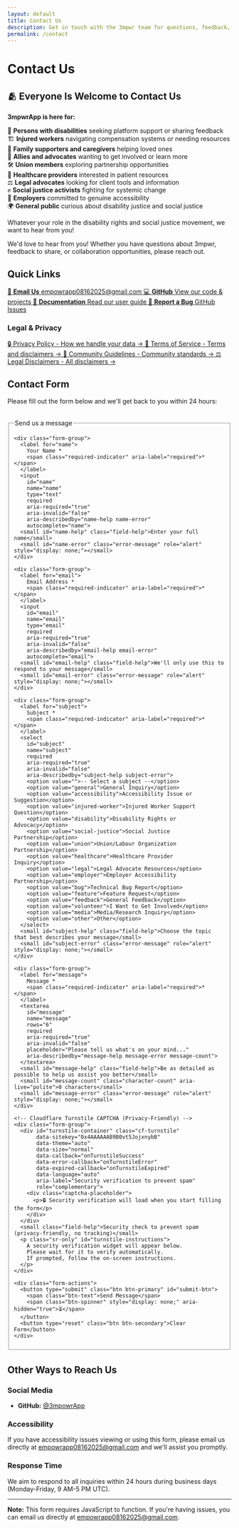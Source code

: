 ```yaml
---
layout: default
title: Contact Us
description: Get in touch with the 3mpwr team for questions, feedback, or collaboration opportunities.
permalink: /contact
---
```


<link rel="stylesheet" href="{{ '/assets/css/page-enhancements.css' | relative_url }}">
<link rel="stylesheet" href="{{ '/assets/css/contact.css' | relative_url }}">

# Contact Us

<div class="welcome-banner">
  <h2>🫂 Everyone Is Welcome to Contact Us</h2>
  <p class="banner-intro">
    <strong>3mpwrApp is here for:</strong>
  </p>
  <div class="audience-grid">
    <div class="audience-item">🦽 <strong>Persons with disabilities</strong> seeking platform support or sharing feedback</div>
    <div class="audience-item">🏗️ <strong>Injured workers</strong> navigating compensation systems or needing resources</div>
    <div class="audience-item">💙 <strong>Family supporters and caregivers</strong> helping loved ones</div>
    <div class="audience-item">🤝 <strong>Allies and advocates</strong> wanting to get involved or learn more</div>
    <div class="audience-item">🛠️ <strong>Union members</strong> exploring partnership opportunities</div>
    <div class="audience-item">🏥 <strong>Healthcare providers</strong> interested in patient resources</div>
    <div class="audience-item">⚖️ <strong>Legal advocates</strong> looking for client tools and information</div>
    <div class="audience-item">✊ <strong>Social justice activists</strong> fighting for systemic change</div>
    <div class="audience-item">🏢 <strong>Employers</strong> committed to genuine accessibility</div>
    <div class="audience-item">🌍 <strong>General public</strong> curious about disability justice and social justice</div>
  </div>
  <p class="banner-footer">
    Whatever your role in the disability rights and social justice movement, we want to hear from you!
  </p>
</div>

We'd love to hear from you! Whether you have questions about 3mpwr, feedback to share, or collaboration opportunities, please reach out.

## Quick Links

<div class="quick-links-grid">
  <a href="mailto:empowrapp08162025@gmail.com" class="quick-link-card email">
    <span class="link-icon">📧</span>
    <strong>Email Us</strong>
    <span class="link-detail">empowrapp08162025@gmail.com</span>
  </a>
  <a href="https://github.com/3mpowrApp" class="quick-link-card github">
    <span class="link-icon">💻</span>
    <strong>GitHub</strong>
    <span class="link-detail">View our code & projects</span>
  </a>
  <a href="/user-guide" class="quick-link-card docs">
    <span class="link-icon">📖</span>
    <strong>Documentation</strong>
    <span class="link-detail">Read our user guide</span>
  </a>
  <a href="https://github.com/3mpowrApp/3mpwrapp.github.io/issues" class="quick-link-card bug">
    <span class="link-icon">🐛</span>
    <strong>Report a Bug</strong>
    <span class="link-detail">GitHub Issues</span>
  </a>
</div>

### Legal & Privacy

<div class="resource-links">
  <a href="/privacy/" class="resource-link">
    <span class="link-text">🔒 Privacy Policy - How we handle your data</span>
    <span class="link-arrow">→</span>
  </a>
  <a href="/terms/" class="resource-link">
    <span class="link-text">📄 Terms of Service - Terms and disclaimers</span>
    <span class="link-arrow">→</span>
  </a>
  <a href="/community/guidelines/" class="resource-link">
    <span class="link-text">👥 Community Guidelines - Community standards</span>
    <span class="link-arrow">→</span>
  </a>
  <a href="/legal/disclaimers/" class="resource-link">
    <span class="link-text">⚖️ Legal Disclaimers - All disclaimers</span>
    <span class="link-arrow">→</span>
  </a>
</div>

## Contact Form

Please fill out the form below and we'll get back to you within 24 hours:

<!-- Form success/error messages -->
<div id="form-messages" role="alert" aria-live="polite" class="form-messages" style="display: none;"></div>

<form id="contact-form" action="https://formspree.io/f/YOUR_FORM_ID" method="POST" class="contact-form" novalidate>
  <fieldset>
    <legend>Send us a message</legend>
    
    <div class="form-group">
      <label for="name">
        Your Name *
        <span class="required-indicator" aria-label="required">*</span>
      </label>
      <input 
        id="name" 
        name="name" 
        type="text" 
        required
        aria-required="true"
        aria-invalid="false"
        aria-describedby="name-help name-error"
        autocomplete="name">
      <small id="name-help" class="field-help">Enter your full name</small>
      <small id="name-error" class="error-message" role="alert" style="display: none;"></small>
    </div>

    <div class="form-group">
      <label for="email">
        Email Address *
        <span class="required-indicator" aria-label="required">*</span>
      </label>
      <input 
        id="email" 
        name="email" 
        type="email" 
        required
        aria-required="true"
        aria-invalid="false"
        aria-describedby="email-help email-error"
        autocomplete="email">
      <small id="email-help" class="field-help">We'll only use this to respond to your message</small>
      <small id="email-error" class="error-message" role="alert" style="display: none;"></small>
    </div>

    <div class="form-group">
      <label for="subject">
        Subject *
        <span class="required-indicator" aria-label="required">*</span>
      </label>
      <select 
        id="subject" 
        name="subject" 
        required
        aria-required="true"
        aria-invalid="false"
        aria-describedby="subject-help subject-error">
        <option value="">-- Select a subject --</option>
        <option value="general">General Inquiry</option>
        <option value="accessibility">Accessibility Issue or Suggestion</option>
        <option value="injured-worker">Injured Worker Support Question</option>
        <option value="disability">Disability Rights or Advocacy</option>
        <option value="social-justice">Social Justice Partnership</option>
        <option value="union">Union/Labour Organization Partnership</option>
        <option value="healthcare">Healthcare Provider Inquiry</option>
        <option value="legal">Legal Advocate Resources</option>
        <option value="employer">Employer Accessibility Partnership</option>
        <option value="bug">Technical Bug Report</option>
        <option value="feature">Feature Request</option>
        <option value="feedback">General Feedback</option>
        <option value="volunteer">I Want to Get Involved</option>
        <option value="media">Media/Research Inquiry</option>
        <option value="other">Other</option>
      </select>
      <small id="subject-help" class="field-help">Choose the topic that best describes your message</small>
      <small id="subject-error" class="error-message" role="alert" style="display: none;"></small>
    </div>

    <div class="form-group">
      <label for="message">
        Message *
        <span class="required-indicator" aria-label="required">*</span>
      </label>
      <textarea 
        id="message" 
        name="message" 
        rows="6" 
        required
        aria-required="true"
        aria-invalid="false"
        placeholder="Please tell us what's on your mind..."
        aria-describedby="message-help message-error message-count">
      </textarea>
      <small id="message-help" class="field-help">Be as detailed as possible to help us assist you better</small>
      <small id="message-count" class="character-count" aria-live="polite">0 characters</small>
      <small id="message-error" class="error-message" role="alert" style="display: none;"></small>
    </div>

    <!-- Cloudflare Turnstile CAPTCHA (Privacy-Friendly) -->
    <div class="form-group">
      <div id="turnstile-container" class="cf-turnstile" 
           data-sitekey="0x4AAAAAAB9B0vt5JojxnybB"
           data-theme="auto"
           data-size="normal"
           data-callback="onTurnstileSuccess"
           data-error-callback="onTurnstileError"
           data-expired-callback="onTurnstileExpired"
           data-language="auto"
           aria-label="Security verification to prevent spam"
           role="complementary">
        <div class="captcha-placeholder">
          <p>🔒 Security verification will load when you start filling the form</p>
        </div>
      </div>
      <small class="field-help">Security check to prevent spam (privacy-friendly, no tracking)</small>
      <p class="sr-only" id="turnstile-instructions">
        A security verification widget will appear below. 
        Please wait for it to verify automatically. 
        If prompted, follow the on-screen instructions.
      </p>
    </div>

    <div class="form-actions">
      <button type="submit" class="btn btn-primary" id="submit-btn">
        <span class="btn-text">Send Message</span>
        <span class="btn-spinner" style="display: none;" aria-hidden="true">⏳</span>
      </button>
      <button type="reset" class="btn btn-secondary">Clear Form</button>
    </div>
  </fieldset>
</form>

<style>
  .contact-form {
    max-width: 600px;
    margin: 2rem 0;
  }

  .form-messages {
    padding: 1rem;
    margin-bottom: 1.5rem;
    border-radius: 4px;
    font-weight: 600;
  }

  .form-messages.success {
    background-color: #d4edda;
    color: #155724;
    border: 1px solid #c3e6cb;
  }

  .form-messages.error {
    background-color: #f8d7da;
    color: #721c24;
    border: 1px solid #f5c6cb;
  }

  .form-group {
    margin-bottom: 1.5rem;
    display: flex;
    flex-direction: column;
  }

  .form-group label {
    margin-bottom: 0.5rem;
    font-weight: 600;
    color: var(--text-primary, #333);
  }

  .required-indicator {
    color: #d32f2f;
    margin-left: 0.25rem;
  }

  .form-group input,
  .form-group select,
  .form-group textarea {
    padding: 0.75rem;
    border: 2px solid var(--border-color, #ddd);
    border-radius: 4px;
    font-family: inherit;
    font-size: 1rem;
    line-height: 1.5;
    min-height: 44px;  /* Mobile-friendly touch target */
    transition: border-color 0.2s ease, box-shadow 0.2s ease;
  }

  .form-group input:focus,
  .form-group select:focus,
  .form-group textarea:focus {
    outline: none;
    border-color: var(--focus-color, #0066CC);
    box-shadow: 0 0 0 3px rgba(0, 102, 204, 0.2);
  }

  .form-group input.field-error,
  .form-group select.field-error,
  .form-group textarea.field-error {
    border-color: #d32f2f;
  }

  .form-group input.field-error:focus,
  .form-group select.field-error:focus,
  .form-group textarea.field-error:focus {
    border-color: #d32f2f;
    box-shadow: 0 0 0 3px rgba(211, 47, 47, 0.2);
  }

  .form-group textarea {
    min-height: 150px;
    resize: vertical;
  }

  .field-help {
    margin-top: 0.25rem;
    font-size: 0.875rem;
    color: var(--text-secondary, #666);
  }

  .error-message {
    margin-top: 0.5rem;
    font-size: 0.875rem;
    color: #d32f2f;
    font-weight: 600;
  }

  .character-count {
    margin-top: 0.25rem;
    font-size: 0.875rem;
    color: var(--text-secondary, #666);
    font-style: italic;
  }

  /* Turnstile CAPTCHA widget */
  .cf-turnstile {
    margin: 1rem 0;
    display: flex;
    justify-content: center;
  }

  .captcha-placeholder {
    padding: 1rem;
    background-color: #f0f0f0;
    border: 2px dashed #ccc;
    border-radius: 4px;
    text-align: center;
    color: #666;
    font-size: 0.9rem;
  }

  .captcha-placeholder p {
    margin: 0;
  }

  .sr-only {
    position: absolute;
    width: 1px;
    height: 1px;
    padding: 0;
    margin: -1px;
    overflow: hidden;
    clip: rect(0, 0, 0, 0);
    white-space: nowrap;
    border-width: 0;
  }

  .form-actions {
    display: flex;
    gap: 1rem;
    margin-top: 2rem;
  }

  .btn {
    padding: 0.875rem 2rem;
    font-size: 1rem;
    font-weight: 600;
    border: none;
    border-radius: 4px;
    cursor: pointer;
    min-height: 44px;  /* Mobile-friendly touch target */
    transition: all 0.2s ease;
    display: inline-flex;
    align-items: center;
    gap: 0.5rem;
  }

  .btn:disabled {
    opacity: 0.6;
    cursor: not-allowed;
  }

  .btn-primary {
    background-color: var(--button-bg, #0066CC);
    color: var(--button-text, white);
  }

  .btn-primary:hover:not(:disabled) {
    background-color: var(--button-hover-bg, #0052a3);
    transform: translateY(-2px);
    box-shadow: 0 4px 12px rgba(0, 102, 204, 0.3);
  }

  .btn-primary:focus {
    outline: 3px solid var(--focus-color, #0066CC);
    outline-offset: 2px;
  }

  .btn-primary:active:not(:disabled) {
    transform: translateY(0);
  }

  .btn-secondary {
    background-color: transparent;
    color: var(--text-primary, #333);
    border: 2px solid var(--border-color, #ddd);
  }

  .btn-secondary:hover:not(:disabled) {
    background-color: var(--bg-secondary, #f5f5f5);
    border-color: var(--text-secondary, #666);
  }

  .btn-spinner {
    animation: spin 1s linear infinite;
  }

  @keyframes spin {
    0% { transform: rotate(0deg); }
    100% { transform: rotate(360deg); }
  }

  @media (prefers-color-scheme: dark) {
    .captcha-placeholder {
      background-color: #2d2d2d;
      border-color: #555;
      color: #aaa;
    }

    .form-messages.success {
      background-color: #1b4332;
      color: #d8f3dc;
      border-color: #2d6a4f;
    }

    .form-messages.error {
      background-color: #4a1c1c;
      color: #ffcdd2;
      border-color: #721c24;
    }

    .form-group input,
    .form-group select,
    .form-group textarea {
      background-color: var(--input-bg-dark, #2d2d2d);
      color: var(--text-dark, #e0e0e0);
      border-color: var(--border-dark, #444);
    }

    .form-group input:focus,
    .form-group select:focus,
    .form-group textarea:focus {
      background-color: var(--input-bg-focus-dark, #1a2a3a);
      border-color: #4DB8FF;
      box-shadow: 0 0 0 3px rgba(77, 184, 255, 0.2);
    }

    .field-help,
    .character-count {
      color: var(--text-secondary-dark, #aaa);
    }

    .btn-secondary {
      color: var(--text-dark, #e0e0e0);
      border-color: var(--border-dark, #555);
    }

    .btn-secondary:hover:not(:disabled) {
      background-color: var(--bg-secondary-dark, #3a3a3a);
      border-color: var(--text-secondary-dark, #aaa);
    }
  }

  /* CRITICAL: [data-theme="dark"] overrides MUST come after @media to take precedence */
  [data-theme="dark"] .btn-primary {
    background-color: #66b2ff !important;
    color: #000000 !important;
  }

  [data-theme="dark"] .btn-primary .btn-text,
  [data-theme="dark"] .btn-primary .btn-spinner {
    color: #000000 !important;
  }

  [data-theme="dark"] .btn-primary:hover:not(:disabled) {
    background-color: #99ccff !important;
    color: #000000 !important;
  }

  @media (prefers-reduced-motion: reduce) {
    .btn,
    .form-group input,
    .form-group select,
    .form-group textarea {
      transition: none;
    }

    .btn-spinner {
      animation: none;
    }
  }

  @media (max-width: 600px) {
    .contact-form {
      margin: 1rem 0;
    }

    .form-group {
      margin-bottom: 1rem;
    }

    .form-actions {
      flex-direction: column;
      gap: 0.5rem;
    }

    .btn {
      width: 100%;
      justify-content: center;
    }
  }
</style>

<!-- Cloudflare Turnstile Script - Lazy Loaded -->
<script>
  // Global variables for Turnstile
  let turnstileVerified = false;
  let turnstileLoaded = false;
  let formInteracted = false;

  // Lazy load Turnstile when user interacts with form
  function loadTurnstile() {
    if (turnstileLoaded) return;
    
    turnstileLoaded = true;
    const placeholder = document.querySelector('.captcha-placeholder');
    if (placeholder) {
      placeholder.innerHTML = '<p>⏳ Loading security verification...</p>';
    }

    const script = document.createElement('script');
    script.src = 'https://challenges.cloudflare.com/turnstile/v0/api.js';
    script.async = true;
    script.defer = true;
    script.onload = function() {
      if (placeholder) {
        placeholder.remove();
      }
    };
    script.onerror = function() {
      if (placeholder) {
        placeholder.innerHTML = '<p style="color: #d32f2f;">⚠️ Failed to load verification. Please refresh the page.</p>';
      }
    };
    document.head.appendChild(script);
  }

  // Detect form interaction
  document.addEventListener('DOMContentLoaded', function() {
    const form = document.getElementById('contact-form');
    const inputs = form.querySelectorAll('input, select, textarea');
    
    // Disable submit button initially
    const submitBtn = document.getElementById('submit-btn');
    if (submitBtn) {
      submitBtn.disabled = true;
      submitBtn.setAttribute('aria-label', 'Send Message - Please start filling the form');
    }

    // Load Turnstile on first interaction with any form field
    inputs.forEach(input => {
      input.addEventListener('focus', function() {
        if (!formInteracted) {
          formInteracted = true;
          loadTurnstile();
          if (submitBtn) {
            submitBtn.setAttribute('aria-label', 'Send Message - Loading security verification');
          }
        }
      }, { once: true });
    });

    // Also load on first input
    inputs.forEach(input => {
      input.addEventListener('input', function() {
        if (!formInteracted) {
          formInteracted = true;
          loadTurnstile();
        }
      }, { once: true });
    });
  });
</script>

<script>
  // Turnstile callback functions
  // Note: turnstileVerified is now declared above in the lazy-load script

  function onTurnstileSuccess(token) {
    turnstileVerified = true;
    const submitBtn = document.getElementById('submit-btn');
    if (submitBtn) {
      submitBtn.disabled = false;
      submitBtn.setAttribute('aria-label', 'Send Message - Verification complete');
    }
    
    // Track successful verification in analytics
    if (typeof gtag !== 'undefined') {
      gtag('event', 'turnstile_success', {
        'event_category': 'security',
        'event_label': 'contact_form'
      });
    }
  }

  function onTurnstileError() {
    turnstileVerified = false;
    const submitBtn = document.getElementById('submit-btn');
    if (submitBtn) {
      submitBtn.disabled = true;
      submitBtn.setAttribute('aria-label', 'Send Message - Verification failed');
    }
    
    alert('Security verification failed. Please refresh the page and try again.');
    
    // Track failures in analytics
    if (typeof gtag !== 'undefined') {
      gtag('event', 'turnstile_error', {
        'event_category': 'security',
        'event_label': 'contact_form'
      });
    }
  }

  function onTurnstileExpired() {
    turnstileVerified = false;
    const submitBtn = document.getElementById('submit-btn');
    if (submitBtn) {
      submitBtn.disabled = true;
      submitBtn.setAttribute('aria-label', 'Send Message - Verification expired');
    }
    
    alert('Security verification expired. Please verify again.');
  }
</script>

<script src="{{ '/assets/js/contact.js' | relative_url }}" defer></script>

## Other Ways to Reach Us

### Social Media
- **GitHub:** [@3mpowrApp](https://github.com/3mpowrApp)

### Accessibility
If you have accessibility issues viewing or using this form, please email us directly at [empowrapp08162025@gmail.com](mailto:empowrapp08162025@gmail.com) and we'll assist you promptly.

### Response Time
We aim to respond to all inquiries within 24 hours during business days (Monday-Friday, 9 AM-5 PM UTC).

---

**Note:** This form requires JavaScript to function. If you're having issues, you can email us directly at [empowrapp08162025@gmail.com](mailto:empowrapp08162025@gmail.com).
